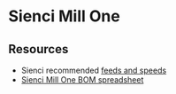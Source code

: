# Sienci Mill One

## Resources

* Sienci recommended [feeds and speeds](https://sienci.com/mill-one-resources/feeds-and-speeds/)
* [Sienci Mill One BOM spreadsheet](https://docs.google.com/spreadsheets/d/15G8NwAsjUysOSlhiqnWZDX9TDvD0P3QPFUiqYyDQw4E/edit#gid=955556334)
